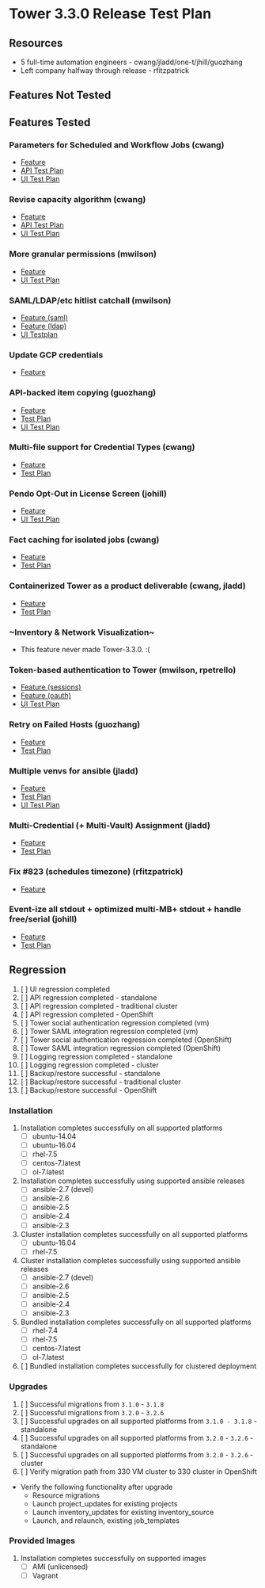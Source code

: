 # Tower 3.3.0 Release Test Plan

## Resources
* 5 full-time automation engineers - cwang/jladd/one-t/jhill/guozhang
* Left company halfway through release - rfitzpatrick

## Features Not Tested

## Features Tested

### Parameters for Scheduled and Workflow Jobs (cwang)
* [Feature](https://github.com/ansible/tower/blob/devel/docs/prompting.md)
* [API Test Plan](https://docs.google.com/document/d/1M_W0g5gPo4kuuMwIcA5Z7BookbPID8PqxBwCuIIwS2Y/edit)
* [UI Test Plan](https://docs.google.com/document/d/13cjewq7eat2vMT-QuwGMtCl94aj9O_ljkFNncVDaXO8/edit)

### Revise capacity algorithm (cwang)
* [Feature](https://github.com/ansible/tower/blob/release_3.3.0/docs/capacity.md)
* [API Test Plan](https://docs.google.com/document/d/1wr1IiwsP8pnZ-b-SiiQnh_jL_q4gtzOZQQN8oCvDi5s/edit)
* [UI Test Plan](https://docs.google.com/document/d/1v-OGERQSQZJTyzDa1gYlLp74qm-YwNtf0dst2OfdG9s/edit)

### More granular permissions (mwilson)
* [Feature]()
* [UI Test Plan](https://docs.google.com/document/d/153--RdyViwK1g2_qNEyo78q28i1X8C9MdwNHeA7sOjM/edit#)

### SAML/LDAP/etc hitlist catchall (mwilson)
* [Feature (saml)](https://github.com/ansible/tower/blob/release_3.3.0/docs/auth/saml.md)
* [Feature (ldap)](https://github.com/ansible/tower/blob/release_3.3.0/docs/auth/ldap.md)
* [UI Testplan]()

### Update GCP credentials
* [Feature]()

### API-backed item copying (guozhang)
* [Feature](https://github.com/ansible/tower/blob/release_3.3.0/docs/resource_copy.md)
* [Test Plan](https://docs.google.com/document/d/1EXi_w2JWkZ_PzhHIK4hJ1GOJAVT8jjYwMsFz59OkC9E/edit?usp=sharing)
* [UI Test Plan](https://docs.google.com/document/d/1-foEZGWngVQY5NVkctq-AHqMdl70MWnh5517Q29P1Rk/edit)

### Multi-file support for Credential Types (cwang)
* [Feature](https://github.com/ansible/tower/blob/release_3.3.0/docs/multi_credential_assignment.md)
* [Test Plan](https://docs.google.com/document/d/1haYuCGYGqPbiUqig4rJoDYyKfLHgCXm_yzXCeSxoiEo/edit)

### Pendo Opt-Out in License Screen (johill)
* [Feature](https://github.com/ansible/ansible-tower/issues/7812)
* [UI Test Plan](https://docs.google.com/document/d/19haH5aTRhIdAsmpjKx9chOQI1po_gMRaVYoQf681aJQ/edit)

### Fact caching for isolated jobs (cwang)
* [Feature](https://github.com/ansible/awx/issues/198)
* [Test Plan](https://docs.google.com/document/d/1iddRSaS88L2bz10K1511PfKcDmVnm5M9LhqMh1ty6hE/edit)

### Containerized Tower as a product deliverable (cwang, jladd)
* [Feature](https://github.com/ansible/tower/blob/release_3.3.0/docs/clustering.md)
* [Test Plan](https://docs.google.com/document/d/1qaLCCXoGEcAIW0Be-JTvBOM-KoC1AOGBju1nM9b3WbU/edit)

### ~Inventory & Network Visualization~
* This feature never made Tower-3.3.0. :(

### Token-based authentication to Tower (mwilson, rpetrello)
* [Feature (sessions)](https://github.com/ansible/tower/blob/release_3.3.0/docs/auth/session.md)
* [Feature (oauth)](https://github.com/ansible/tower/blob/release_3.3.0/docs/auth/oauth.md)
* [UI Test Plan](https://docs.google.com/document/d/1uMSSYQdItLt9GKpq54LtBcbFKXE47qEIyJVTjpiiX_A/edit)

### Retry on Failed Hosts (guozhang)
* [Feature](https://github.com/ansible/tower/blob/release_3.3.0/docs/retry_by_status.md)
* [Test Plan](https://docs.google.com/document/d/113A8f4j1_fUIZda2XArZ3kwHZVsOvIe8lcWrozd3oz4/edit?usp=sharing)

### Multiple venvs for ansible (jladd)
* [Feature](https://github.com/ansible/tower/blob/release_3.3.0/docs/custom_virtualenvs.md)
* [Test Plan](https://docs.google.com/document/d/1TKkdj1pdeh9p048_S-sIMxSpAUKZuX3T65kcVKT8odM/edit)
* [UI Test Plan](https://docs.google.com/document/d/1TKkdj1pdeh9p048_S-sIMxSpAUKZuX3T65kcVKT8odM/edit#bookmark=id.ouul149hfpe6)

### Multi-Credential (+ Multi-Vault) Assignment (jladd)
* [Feature](https://docs.google.com/document/d/1H5cphm39UFqV91nRiipNJxjlshpoBMwAIkx2n5cg2lQ/edit)
* [Test Plan](https://docs.google.com/document/d/1H5cphm39UFqV91nRiipNJxjlshpoBMwAIkx2n5cg2lQ/edit)

### Fix #823 (schedules timezone) (rfitzpatrick)
* [Feature](https://github.com/ansible/tower/blob/release_3.3.0/docs/schedules.md)

### Event-ize all stdout + optimized multi-MB+ stdout + handle free/serial (johill)
* [Feature](https://github.com/ansible/tower/blob/release_3.3.0/docs/job_events.md)
* [Test Plan](https://docs.google.com/document/d/1Fju6pAJ5kbK8xEeCSsse3RHwhhYpdMRMnMYxscs1B8Q/edit)

## Regression
1. [ ] UI regression completed
1. [ ] API regression completed - standalone
1. [ ] API regression completed - traditional cluster
1. [ ] API regression completed - OpenShift
1. [ ] Tower social authentication regression completed (vm)
1. [ ] Tower SAML integration regression completed (vm)
1. [ ] Tower social authentication regression completed (OpenShift)
1. [ ] Tower SAML integration regression completed (OpenShift)
1. [ ] Logging regression completed - standalone
1. [ ] Logging regression completed - cluster
1. [ ] Backup/restore successful - standalone
1. [ ] Backup/restore successful - traditional cluster
1. [ ] Backup/restore successful - OpenShift

### Installation
1. Installation completes successfully on all supported platforms
    * [ ] ubuntu-14.04
    * [ ] ubuntu-16.04
    * [ ] rhel-7.5
    * [ ] centos-7.latest
    * [ ] ol-7.latest
1. Installation completes successfully using supported ansible releases
    * [ ] ansible-2.7 (devel)
    * [ ] ansible-2.6
    * [ ] ansible-2.5
    * [ ] ansible-2.4
    * [ ] ansible-2.3
1. Cluster installation completes successfully on all supported platforms
    * [ ] ubuntu-16.04
    * [ ] rhel-7.5
1. Cluster installation completes successfully using supported ansible releases
    * [ ] ansible-2.7 (devel)
    * [ ] ansible-2.6
    * [ ] ansible-2.5
    * [ ] ansible-2.4
    * [ ] ansible-2.3
1. Bundled installation completes successfully on all supported platforms
    * [ ] rhel-7.4
    * [ ] rhel-7.5
    * [ ] centos-7.latest
    * [ ] ol-7.latest
1. [ ] Bundled installation completes successfully for clustered deployment

### Upgrades
1. [ ] Successful migrations from `3.1.0` - `3.1.8`
1. [ ] Successful migrations from `3.2.0` - `3.2.6`
1. [ ] Successful upgrades on all supported platforms from `3.1.0 - 3.1.8` - standalone
1. [ ] Successful upgrades on all supported platforms from `3.2.0` - `3.2.6` - standalone
1. [ ] Successful upgrades on all supported platforms from `3.2.0` - `3.2.6` - cluster
1. [ ] Verify migration path from 330 VM cluster to 330 cluster in OpenShift
* Verify the following functionality after upgrade
    * Resource migrations
    * Launch project_updates for existing projects
    * Launch inventory_updates for existing inventory_source
    * Launch, and relaunch, existing job_templates

### Provided Images
1. Installation completes successfully on supported images
    * [ ] AMI (unlicensed)
    * [ ] Vagrant
